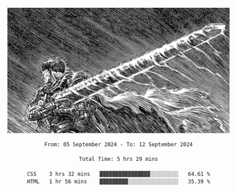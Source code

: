 <!-- Profile image -->
<p align="center">
 <img src="assets/bpD2ohb.png" width="1080px">
</p>
<!-- Profile image end -->

<div align="center">
<!--START_SECTION:waka-->

```txt
From: 05 September 2024 - To: 12 September 2024

Total Time: 5 hrs 29 mins

CSS    3 hrs 32 mins   ▓▓▓▓▓▓▓▓▓▓▓▓▓▓▓▓░░░░░░░░░   64.61 %
HTML   1 hr 56 mins    ▓▓▓▓▓▓▓▓▓░░░░░░░░░░░░░░░░   35.39 %
```

<!--END_SECTION:waka-->
</div>
